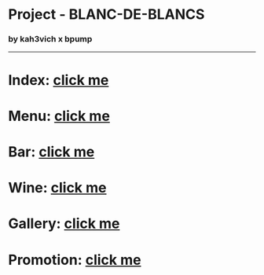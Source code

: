 # Project - BLANC-DE-BLANCS

### by kah3vich x bpump

<hr />

# Index: [click me](https://kah3vich.github.io/BLANC-DE-BLANCS/public/index.html)

# Menu: [click me](https://kah3vich.github.io/BLANC-DE-BLANCS/public/menu.html)

# Bar: [click me](https://kah3vich.github.io/BLANC-DE-BLANCS/public/bar.html)

# Wine: [click me](https://kah3vich.github.io/BLANC-DE-BLANCS/public/wine.html)

# Gallery: [click me](https://kah3vich.github.io/BLANC-DE-BLANCS/public/gallery.html)

# Promotion: [click me](https://kah3vich.github.io/BLANC-DE-BLANCS/public/promotion.html)
